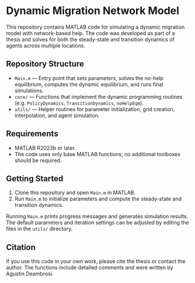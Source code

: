 # Dynamic Migration Network Model

This repository contains MATLAB code for simulating a dynamic migration model with network-based help. The code was developed as part of a thesis and solves for both the steady-state and transition dynamics of agents across multiple locations.

## Repository Structure

- `Main.m` — Entry point that sets parameters, solves the no-help equilibrium, computes the dynamic equilibrium, and runs final simulations.
- `core/` — Functions that implement the dynamic programming routines (e.g. `PolicyDynamics`, `TransitionDynamics`, `noHelpEqm`).
- `utils/` — Helper routines for parameter initialization, grid creation, interpolation, and agent simulation.

## Requirements

- MATLAB R2023b or later.
- The code uses only base MATLAB functions; no additional toolboxes should be required.

## Getting Started

1. Clone this repository and open `Main.m` in MATLAB.
2. Run `Main.m` to initialize parameters and compute the steady-state and transition dynamics.

Running `Main.m` prints progress messages and generates simulation results. The default parameters and iteration settings can be adjusted by editing the files in the `utils/` directory.

## Citation

If you use this code in your own work, please cite the thesis or contact the author. The functions include detailed comments and were written by Agustin Deambrosi.
